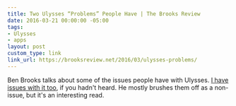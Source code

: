 ```yaml
---
title: Two Ulysses “Problems” People Have | The Brooks Review
date: 2016-03-21 00:00:00 -05:00
tags:
- Ulysses
- apps
layout: post
custom_type: link
link_url: https://brooksreview.net/2016/03/ulysses-problems/
---
```


Ben Brooks talks about some of the issues people have with Ulysses. [I have issues with it too](/2016/03/giving-up-on-ulysses/), if you hadn't heard. He mostly brushes them off as a non-issue, but it's an interesting read.
